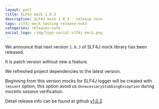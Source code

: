 ```yaml
---
layout: post
title: SLF4J mock 1.0.3
description: SLF4J mock 1.0.3 - release note
tags: slf4j mock testing release-note
categories: releases-note
social_logo: /img/logo-social-slf4j-mock.png
---
```


We announce that next version `1.0.3` of SLF4J mock library has been released.

<!-- -->

It is patch version without new a feature.

We refreshed project dependencies to the latest version.

Beginning from this version mocks for SLF4J logger will be created with `lenient` option,
this option avoid us `UnnecessaryStubbingException` during mockito session verification.
 
Detail release info can be found at github [v1.0.3](https://github.com/s4u/slf4j-mock/releases/tag/v1.0.3).

